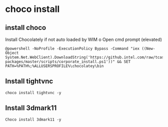 # choco install

## install choco 
Install Chocolately if not auto loaded by WIM
o Open cmd prompt (elevated) 

```
@powershell -NoProfile -ExecutionPolicy Bypass -Command "iex ((New-Object System.Net.WebClient).DownloadString('https://github.intel.com/raw/tcase/chocolatey-packages/master/scripts/corporate_install.ps1'))" && SET PATH=%PATH%;%ALLUSERSPROFILE%\chocolatey\bin  
```

## Install tightvnc
```
choco install tightvnc -y  
```

## Install 3dmark11
```
Choco install 3dmark11 -y  
```